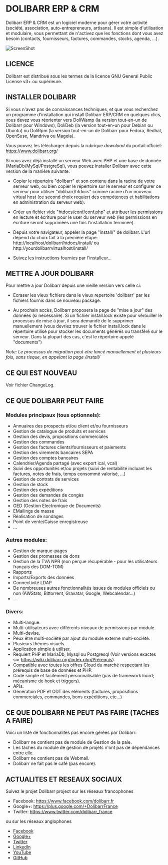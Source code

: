 # DOLIBARR ERP & CRM

Dolibarr ERP & CRM est un logiciel moderne pour gérer votre activité (société, association, auto-entrepreneurs, artisans). 
Il est simple d'utilisation et modulaire, vous permettant de n'activez que les fonctions dont vous avez besoin (contacts, fournisseurs, factures, commandes, stocks, agenda, ...).
 
![ScreenShot](https://www.dolibarr.org/images/dolibarr_screenshot1_640x480.png)



## LICENCE

Dolibarr est distribué sous les termes de la licence GNU General Public License v3+ ou supérieure.



## INSTALLER DOLIBARR

Si vous n'avez pas de connaissances techniques, et que vous recherchez
un programme d'installation qui install Dolibarr ERP/CRM en quelques clics,
vous devez vous réorienter vers DoliWamp (la version tout-en-un
de Dolibarr pour Windows), DoliDeb (la version tout-en-un pour Debian ou
Ubuntu) ou DoliRpm (la version tout-en-un de Dolibarr pour Fedora, Redhat,
OpenSuse, Mandriva ou Mageia).

Vous pouvez les télécharger depuis la rubrique *download* du portail officiel: 
https://www.dolibarr.org/

Si vous avez déjà installé un serveur Web avec PHP et une base de donnée (MariaDb/MySql/PostgreSql),
vous pouvez installer Dolibarr avec cette version de la manière suivante:

- Copier le répertoire "dolibarr" et son contenu dans la racine de votre serveur
  web, ou bien copier le répertoire sur le serveur et configurer ce serveur pour
  utiliser "dolibarr/htdocs" comme racine d'un nouveau virtual host (ce second 
  choix requiert des compétences et habilitations en administration du serveur
  web).
  
- Créer un fichier vide "htdocs/conf/conf.php" et attribuer les permissions
  en lecture et écriture pour le user du serveur web (les permissions en 
  écriture seront supprimées une fois l'installation terminée).

- Depuis votre navigateur, appeler la page "install/" de dolibarr. L'url dépend 
  du choix fait à la première etape:
   http://localhost/dolibarr/htdocs/install/
  ou
   http://yourdolibarrvirtualhost/install/
   
- Suivez les instructions fournies par l'installeur...



## METTRE A JOUR DOLIBARR

Pour mettre a jour Dolibarr depuis une vieille version vers celle ci:
- Ecraser les vieux fichiers dans le vieux repertoire 'dolibarr' par les fichiers
  fournis dans ce nouveau package.
  
- Au prochain accès, Dolibarr proposera la page de "mise a jour" des données (si necessaire).
  Si un fichier install.lock existe pour vérouiller le processus de mise à jour, il sera demandé de le supprimer manuellement (vous devriez trouver le fichier install.lock dans le répertoire utilisé pour stocker les documents générés ou transféré sur le serveur. Dans la plupart des cas, c'est le répertoire appelé "documents") 

*Note: Le processus de migration peut etre lancé manuellement et plusieurs fois, sans risque, en appelant la page /install/*
  

## CE QUI EST NOUVEAU

Voir fichier ChangeLog.



## CE QUE DOLIBARR PEUT FAIRE

### Modules principaux (tous optionnels):

- Annuaires des prospects et/ou client et/ou fournisseurs
- Gestion de catalogue de produits et services
- Gestion des devis, propositions commerciales
- Gestion des commandes
- Gestion des factures clients/fournisseurs et paiements
- Gestion des virements bancaires SEPA
- Gestion des comptes bancaires
- Calendrier/Agenda partagé (avec export ical, vcal) 
- Suivi des opportunités et/ou projets (suivi de rentabilité incluant les factures, notes de frais, temps consommé valorisé, ...)
- Gestion de contrats de services
- Gestion de stock
- Gestion des expéditions
- Gestion des demandes de congès
- Gestion des notes de frais
- GED (Gestion Electronique de Documents)
- EMailings de masse
- Réalisation de sondages
- Point de vente/Caisse enregistreuse
- …

### Autres modules:

- Gestion de marque-pages
- Gestion des promesses de dons
- Gestion de la TVA NPR (non perçue récupérable - pour les utilisateurs français des DOM-TOM)
- Rapports
- Imports/Exports des données
- Connectivité LDAP
- De nombreuses autres fonctionnalités issues de modules officiels ou non (AWStats, Bittorrent, Gravatar, Google, Webcalendar...) 
- …

### Divers:

- Multi-langue.
- Multi-utilisateurs avec différents niveaux de permissions par module.
- Multi-devise.
- Peux être multi-société par ajout du module externe multi-société.
- Plusieurs thèmes visuels.
- Application simple à utiliser.
- Requiert PHP et MariaDb, Mysql ou Postgresql (Voir versions exactes sur https://wiki.dolibarr.org/index.php/Prérequis). 
- Compatible avec toutes les offres Cloud du marché respectant les prérequis de base de données et PHP.
- Code simple et facilement personnalisable (pas de framework lourd; mécanisme de hook et triggers).
- APIs.
- Génération PDF et ODT des éléments (factures, propositions commerciales, commandes, bons expéditions, etc...)


## CE QUE DOLIBARR NE PEUT PAS FAIRE (TACHES A FAIRE)

Voici un liste de fonctionnalites pas encore gérées par Dolibarr:
- Dolibarr ne contient pas de module de Gestion de la paie.
- Les tâches du module de gestion de projets n'ont pas de dépendances entre elle.
- Dolibarr ne contient pas de Webmail.
- Dolibarr ne fait pas le café (pas encore). 


## ACTUALITES ET RESEAUX SOCIAUX

Suivez le projet Dolibarr project sur les réseaux francophones

- Facebook: <https://www.facebook.com/dolibarr.fr>
- Google+: <https://plus.google.com/+DolibarrFrance>
- Twitter: <https://www.twitter.com/dolibarr_france>

ou sur les réseaux anglophones

- [Facebook](https://www.facebook.com/dolibarr)
- [Google+](https://plus.google.com/+DolibarrOrg)
- [Twitter](https://www.twitter.com/dolibarr)
- [LinkedIn](https://www.linkedin.com/company/association-dolibarr)
- [YouTube](https://www.youtube.com/user/DolibarrERPCRM)
- [GitHub](https://github.com/Dolibarr/dolibarr)
